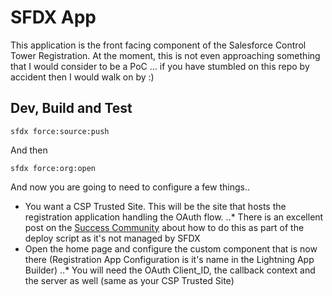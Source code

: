 # SFDX  App
This application is the front facing component of the Salesforce Control Tower Registration. 
At the moment, this is not even approaching something that I would consider to be a PoC ... if you have stumbled on this repo by accident then I would walk on by :) 

## Dev, Build and Test
```
sfdx force:source:push 
```
And then
```
sfdx force:org:open
```
And now you are going to need to configure a few things..

* You want a CSP Trusted Site. This will be the site that hosts the registration application handling the OAuth flow. 
..* There is an excellent post on the [Success Community](https://success.salesforce.com/_ui/core/chatter/groups/GroupProfilePage?g=0F93A000000HTp1&fId=0D53A00003EHndP) about how to do this as part of the deploy script as it's not managed by SFDX
* Open the home page and configure the custom component that is now there (Registration App Configuration is it's name in the Lightning App Builder)
..* You will need the OAuth Client_ID, the callback context and the server as well (same as your CSP Trusted Site)



